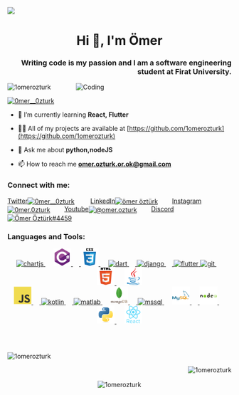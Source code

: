 <img align="rigth" height="250" src="https://pbs.twimg.com/profile_banners/843458419352854528/1620895643/1080x360"></img>
<h1 align="center">Hi 👋, I'm Ömer</h1>
<h3 align="right">Writing code is my passion and I am a software engineering student at Firat University.</h3>
<img align="right" alt="Coding" width="350" src="https://media0.giphy.com/media/HscDLzkO8EOTmgkhQP/giphy.gif?cid=ecf05e470v7esrlpn9dajgo93cs44rj14ursdk5791xj1nbm&rid=giphy.gif&ct=g"></img>
<p align="left"> <img src="https://komarev.com/ghpvc/?username=1omerozturk&label=Profile%20views&color=0e75b6&style=flat" alt="1omerozturk" /> </p>

<p align="left"> <a href="https://twitter.com/0mer__0zturk" target="blank"><img src="https://img.shields.io/twitter/follow/0mer__0zturk?logo=twitter&style=for-the-badge" alt="0mer__0zturk" /></a> </p>

- 🌱 I’m currently learning **React, Flutter**

- 👨‍💻 All of my projects are available at [https://github.com/1omerozturk](https://github.com/1omerozturk)

- 💬 Ask me about **python,nodeJS**

- 📫 How to reach me **omer.ozturk.or.ok@gmail.com**

<h3 align="left">Connect with me:</h3>
<p align="left">
<a target="_blank"  href="https://twitter.com/0mer__0zturk" target="blank">Twitter<img align="center" src="https://raw.githubusercontent.com/rahuldkjain/github-profile-readme-generator/master/src/images/icons/Social/twitter.svg" alt="0mer__0zturk" height="30" width="40" /></a>
  &emsp;&emsp;
<a target="_blank"  href="https://www.linkedin.com/in/%C3%B6mer-%C3%B6zt%C3%BCrk-935322217/" target="blank">LinkedIn<img align="center" src="https://raw.githubusercontent.com/rahuldkjain/github-profile-readme-generator/master/src/images/icons/Social/linked-in-alt.svg" alt="ömer öztürk" height="30" width="40" /></a>&emsp;&emsp;
<a target="_blank"  href="https://instagram.com/0mer.0zturk" target="blank">Instagram<img align="center" src="https://raw.githubusercontent.com/rahuldkjain/github-profile-readme-generator/master/src/images/icons/Social/instagram.svg" alt="0mer.0zturk" height="30" width="40" /></a>&emsp;&emsp;
<a target="_blank"  href="https://www.youtube.com/@omer.ozturk" target="blank">Youtube<img align="center" src="https://raw.githubusercontent.com/rahuldkjain/github-profile-readme-generator/master/src/images/icons/Social/youtube.svg" alt="@omer.ozturk" height="30" width="40" /></a>&emsp;&emsp;
<a target="_blank"  href="https://discord.gg/Ömer Öztürk#4459" target="blank">Discord<img align="center" src="https://raw.githubusercontent.com/rahuldkjain/github-profile-readme-generator/master/src/images/icons/Social/discord.svg" alt="Ömer Öztürk#4459" height="30" width="40" /></a>&emsp;&emsp;
</p>

<h3 align="left">Languages and Tools:</h3>
<p align="center" > <a href="https://www.chartjs.org" target="_blank" rel="noreferrer"> <img src="https://www.chartjs.org/media/logo-title.svg" alt="chartjs" width="40" height="40"/> </a>&emsp; <a href="https://www.w3schools.com/cs/" target="_blank" rel="noreferrer"> <img src="https://raw.githubusercontent.com/devicons/devicon/master/icons/csharp/csharp-original.svg" alt="csharp" width="40" height="40"/> </a>&emsp;<a href="https://www.w3schools.com/css/" target="_blank" rel="noreferrer"> <img src="https://raw.githubusercontent.com/devicons/devicon/master/icons/css3/css3-original-wordmark.svg" alt="css3" width="40" height="40"/> </a>&emsp; <a href="https://dart.dev" target="_blank" rel="noreferrer"> <img src="https://www.vectorlogo.zone/logos/dartlang/dartlang-icon.svg" alt="dart" width="40" height="40"/> </a> &emsp;<a href="https://www.djangoproject.com/" target="_blank" rel="noreferrer"> <img src="https://cdn.worldvectorlogo.com/logos/django.svg" alt="django" width="40" height="40"/> </a>&emsp;<a href="https://flutter.dev" target="_blank" rel="noreferrer"> <img src="https://www.vectorlogo.zone/logos/flutterio/flutterio-icon.svg" alt="flutter" width="40" height="40"/> </a> <a href="https://git-scm.com/" target="_blank" rel="noreferrer"> <img src="https://www.vectorlogo.zone/logos/git-scm/git-scm-icon.svg" alt="git" width="40" height="40"/> </a> &emsp;<a href="https://www.w3.org/html/" target="_blank" rel="noreferrer"> <img src="https://raw.githubusercontent.com/devicons/devicon/master/icons/html5/html5-original-wordmark.svg" alt="html5" width="40" height="40"/> </a>&emsp; <a href="https://www.java.com" target="_blank" rel="noreferrer"> <img src="https://raw.githubusercontent.com/devicons/devicon/master/icons/java/java-original.svg" alt="java" width="40" height="40"/> </a><br/><a href="https://developer.mozilla.org/en-US/docs/Web/JavaScript" target="_blank" rel="noreferrer"> <img src="https://raw.githubusercontent.com/devicons/devicon/master/icons/javascript/javascript-original.svg" alt="javascript" width="40" height="40"/> </a>&emsp;<a href="https://kotlinlang.org" target="_blank" rel="noreferrer"> <img src="https://www.vectorlogo.zone/logos/kotlinlang/kotlinlang-icon.svg" alt="kotlin" width="40" height="40"/> </a>&emsp;<a href="https://www.mathworks.com/" target="_blank" rel="noreferrer"> <img src="https://upload.wikimedia.org/wikipedia/commons/2/21/Matlab_Logo.png" alt="matlab" width="40" height="40"/> </a>&emsp; <a href="https://www.mongodb.com/" target="_blank" rel="noreferrer"> <img src="https://raw.githubusercontent.com/devicons/devicon/master/icons/mongodb/mongodb-original-wordmark.svg" alt="mongodb" width="40" height="40"/> </a>&emsp;<a href="https://www.microsoft.com/en-us/sql-server" target="_blank" rel="noreferrer"> <img src="https://www.svgrepo.com/show/303229/microsoft-sql-server-logo.svg" alt="mssql" width="40" height="40"/> </a>&emsp; <a href="https://www.mysql.com/" target="_blank" rel="noreferrer"> <img src="https://raw.githubusercontent.com/devicons/devicon/master/icons/mysql/mysql-original-wordmark.svg" alt="mysql" width="40" height="40"/> </a> &emsp;<a href="https://nodejs.org" target="_blank" rel="noreferrer"> <img src="https://raw.githubusercontent.com/devicons/devicon/master/icons/nodejs/nodejs-original-wordmark.svg" alt="nodejs" width="40" height="40"/> </a>&emsp; <a href="https://www.python.org" target="_blank" rel="noreferrer"> <img src="https://raw.githubusercontent.com/devicons/devicon/master/icons/python/python-original.svg" alt="python" width="40" height="40"/> </a>&emsp; <a href="https://reactjs.org/" target="_blank" rel="noreferrer"> <img src="https://raw.githubusercontent.com/devicons/devicon/master/icons/react/react-original-wordmark.svg" alt="react" width="40" height="40"/> </a>
</p>
<br/><br/>
<p align="left"><img align="left" src="https://github-readme-stats.vercel.app/api/top-langs?username=1omerozturk&show_icons=true&locale=en&layout=compact" alt="1omerozturk" /></p>
<br/>
<p align="right"><img align="right" src="https://github-readme-stats.vercel.app/api?username=1omerozturk&show_icons=true&locale=en" alt="1omerozturk" /></p>
<br/>
<p align="center"><img align="center" src="https://github-readme-streak-stats.herokuapp.com/?user=1omerozturk&" alt="1omerozturk" /></p>
